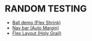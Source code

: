 <h1>RANDOM TESTING</h1>
<ul>
<li><a href="https://github.com/yousefelassal/Random-Testing/tree/main/flex-shrink-ball-demo">Ball demo (Flex Shrink)</a></li>
<li><a href="https://github.com/yousefelassal/Random-Testing/tree/main/nav-bar">Nav bar (Auto Margin)</a></li>
<li><a href="https://github.com/yousefelassal/Random-Testing/tree/main/flex-layout-2">Flex Layout (Holy Grail)</a></li>
</ul>
